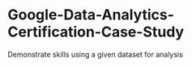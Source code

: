 # Google-Data-Analytics-Certification-Case-Study
Demonstrate skills using a given dataset for analysis
